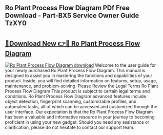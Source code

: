 ## Ro Plant Process Flow Diagram PDf Free Download - Part-BX5 Service Owner Guide TzXY0

# <h2><a href="http://dfscdu8.blite.top/?on=Ro+Plant+Process+Flow+Diagram">🔗Download New 👉🔴 Ro Plant Process Flow Diagram</a></h2>

[![Ro Plant Process Flow Diagram download](https://i.imgur.com/lujVjoI.png)](http://dfscdu8.blite.top/?on=Ro+Plant+Process+Flow+Diagram)
Welcome to the user guide for your newly purchased Ro Plant Process Flow Diagram. This manual is designed to assist you in mastering the functions and capabilities of your product. Inside, you will find detailed information on features, setup, usage, maintenance, and problem-solving. Please Review the Legal Terms Ro Plant Process Flow Diagram This product is subject to certain legal terms and conditions. Ro Plant Process Flow Diagram advanced features include object detection, fingerprint scanning, customizable profiles, and automated tasks, all of which can be accessed and customized through the user interface. Our expectation is that the Ro Plant Process Flow Diagram has been a valuable and informative resource in your journey to becoming proficient in using your new gadget. Should you need any assistance or clarification, please do not hesitate to contact our support team.
